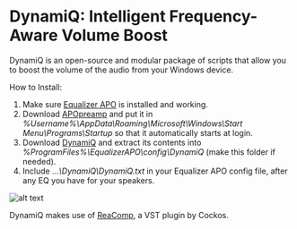 # DynamiQ: Intelligent Frequency-Aware Volume Boost

DynamiQ is an open-source and modular package of scripts that allow you to boost the volume of the audio from your Windows device.

How to Install:

1. Make sure [Equalizer APO](https://sourceforge.net/projects/equalizerapo/ "Equalizer APO") is installed and working.
2. Download [APOpreamp](https://github.com/Brad331/APOpreamp.ahk/releases "APOpreamp") and put it in *%Username%\AppData\Roaming\Microsoft\Windows\Start Menu\Programs\Startup* so that it automatically starts at login.
3. Download [DynamiQ](https://github.com/Brad331/DynamiQ/archive/master.zip "DynamiQ") and extract its contents into *%ProgramFiles%\EqualizerAPO\config\DynamiQ* (make this folder if needed).
4. Include *...\DynamiQ\DynamiQ.txt* in your Equalizer APO config file, after any EQ you have for your speakers.

![alt text](https://bradshacks.com/wp-content/uploads/2018/10/Include-DynamiQ.png)

DynamiQ makes use of [ReaComp](https://www.reaper.fm/reaplugs/ "ReaComp"), a VST plugin by Cockos.
